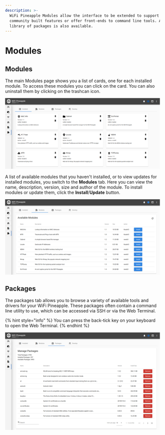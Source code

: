 ```yaml
---
description: >-
  WiFi Pineapple Modules allow the interface to be extended to support new
  community built features or offer front-ends to command line tools. A vast
  library of packages is also available.
---
```


# Modules

## Modules

The main Modules page shows you a list of cards, one for each installed module. To access these modules you can click on the card. You can also uninstall them by clicking on the trashcan icon.

![](../.gitbook/assets/image%20%2827%29.png)

A list of available modules that you haven't installed, or to view updates for installed modules, you switch to the **Modules** tab. Here you can view the name, description, version, size and author of the module. To install modules or update them, click the **Install**/**Update** button.

![](../.gitbook/assets/image%20%2831%29.png)

## Packages

The packages tab allows you to browse a variety of available tools and drivers for your WiFi Pineapple. These packages often contain a command line utility to use, which can be accessed via SSH or via the Web Terminal.

{% hint style="info" %}
You can press the back-tick key on your keyboard to open the Web Terminal.
{% endhint %}

![](../.gitbook/assets/image%20%2821%29.png)



